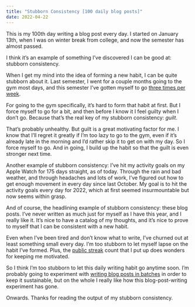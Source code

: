 ```yaml
---
title: "Stubborn Consistency [100 daily blog posts]"
date: 2022-04-22
---
```


This is my 100th day writing a blog post every day. I started on January 13th, when I was on winter break from college, and now the semester has almost passed.

I think it’s an example of something I’ve discovered I can be good at: stubborn consistency.

When I get my mind into the idea of forming a new habit, I can be quite stubborn about it. Last semester, I went for a couple months going to the gym most days, and this semester I’ve gotten myself to go [three times per week](https://benborgers.com/posts/every-day).

For going to the gym specifically, it’s hard to form that habit at first. But I force myself to go for a bit, and then before I know it I feel guilty when I don’t go. Because that’s the real key of my stubborn consistency: _guilt_.

That’s probably unhealthy. But guilt is a great motivating factor for me. I know that I’ll regret it greatly if I’m too lazy to go to the gym, even if it’s already late in the morning and I’d rather skip it to get on with my day. So I force myself to go. And in going, I build up the habit so that the guilt is even stronger next time.

Another example of stubborn consistency: I’ve hit my activity goals on my Apple Watch for 175 days straight, as of today. Through the rain and bad weather, and through headaches and lots of work, I’ve figured out how to get enough movement in every day since last October. My goal is to hit the activity goals every day for 2022, which at first seemed insurmountable but now seems within grasp.

And of course, the headlining example of stubborn consistency: these blog posts. I’ve never written as much just for myself as I have this year, and I really like it. It’s nice to have a catalog of my thoughts, and it’s nice to prove to myself that I can be consistent with a new habit.

Even when I’ve been tired and don’t know what to write, I’ve churned out at least something small every day. I’m too stubborn to let myself lapse on the habit I’ve formed. Plus, the [](https://benborgers.com/posts/streaks)[public streak](https://benborgers.com/posts/streaks) count that I put up does wonders for keeping me motivated.

So I think I’m too stubborn to let this daily writing habit go anytime soon. I’m probably going to experiment with [writing blog posts in batches](https://benborgers.com/posts/batching) in order to keep it sustainable, but on the whole I really like how this blog-post-writing experiment has gone.

Onwards. Thanks for reading the output of my stubborn consistency.
